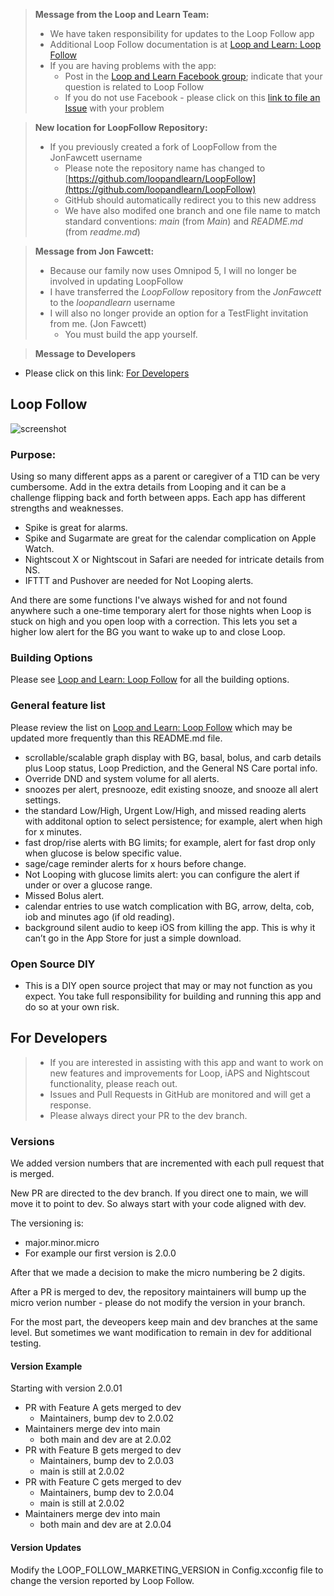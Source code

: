> **Message from the Loop and Learn Team:**
> * We have taken responsibility for updates to the Loop Follow app
> * Additional Loop Follow documentation is at [Loop and Learn: Loop Follow](https://www.loopandlearn.org/loop-follow/)
> * If you are having problems with the app:
>     * Post in the [Loop and Learn Facebook group](https://www.facebook.com/groups/LOOPandLEARN); indicate that your question is related to Loop Follow
>     * If you do not use Facebook - please click on this [link to file an Issue](https://github.com/loopandlearn/LoopFollow/issues) with your problem

> **New location for LoopFollow Repository:**
> * If you previously created a fork of LoopFollow from the JonFawcett username
>    * Please note the repository name has changed to [https://github.com/loopandlearn/LoopFollow](https://github.com/loopandlearn/LoopFollow)
>    * GitHub should automatically redirect you to this new address
>    * We have also modifed one branch and one file name to match standard conventions: _main_ (from _Main_) and _README.md_ (from _readme.md_)

> **Message from Jon Fawcett:**
> * Because our family now uses Omnipod 5, I will no longer be involved in updating LoopFollow
> * I have transferred the _LoopFollow_ repository from the _JonFawcett_ to the _loopandlearn_ username
> * I will also no longer provide an option for a TestFlight invitation from me. (Jon Fawcett)
>   * You must build the app yourself.

> **Message to Developers**

* Please click on this link: [For Developers](#for-developers)

## Loop Follow 
![screenshot](https://user-images.githubusercontent.com/38429455/93782187-436e8880-fbf8-11ea-8709-e2afba692132.png)

### Purpose:

Using so many different apps as a parent or caregiver of a T1D can be very cumbersome. Add in the extra details from Looping
and it can be a challenge flipping back and forth between apps. Each app has different strengths and weaknesses.
- Spike is great for alarms. 
- Spike and Sugarmate are great for the calendar complication on Apple Watch. 
- Nightscout X or Nightscout in Safari are needed for intricate details from NS.
- IFTTT and Pushover are  needed for Not Looping alerts.

And there are some functions I've always wished for and not found anywhere such a one-time temporary alert
for those nights when Loop is stuck on high and you open loop with a correction. This lets you set a higher
low alert for the BG you want to wake up to and close Loop.

### Building Options

Please see [Loop and Learn: Loop Follow](https://www.loopandlearn.org/loop-follow/) for all the building options.

### General feature list

Please review the list on [Loop and Learn: Loop Follow](https://www.loopandlearn.org/loop-follow/) which may be updated more frequently than this README.md file.

- scrollable/scalable graph display with BG, basal, bolus, and carb details plus Loop status, Loop Prediction, and the General NS Care portal info.
- Override DND and system volume for all alerts.
- snoozes per alert, presnooze, edit existing snooze, and snooze all alert settings.
- the standard Low/High, Urgent Low/High, and missed reading alerts with additonal option to select persistence; for example, alert when high for x minutes.
- fast drop/rise alerts with BG limits; for example, alert for fast drop only when glucose is below specific value.
- sage/cage reminder alerts for x hours before change.
- Not Looping with glucose limits alert: you can configure the alert if under or over a glucose range.
- Missed Bolus alert.
- calendar entries to use watch complication with BG, arrow, delta, cob, iob and minutes ago (if old reading).
- background silent audio to keep iOS from killing the app. This is why it can’t go in the App Store for just a simple download.

### Open Source DIY
- This is a DIY open source project that may or may not function as you expect. You take full responsibility for building and running this app and do so at your own risk.

## For Developers

> * If you are interested in assisting with this app and want to work on new features and improvements for Loop, iAPS and Nightscout functionality, please reach out. 
> * Issues and Pull Requests in GitHub are monitored and will get a response. 
> * Please always direct your PR to the dev branch.

### Versions

We added version numbers that are incremented with each pull request that is merged.

New PR are directed to the dev branch. If you direct one to main, we will move it to point to dev. So always start with your code aligned with dev.

The versioning is:

* major.minor.micro
* For example our first version is 2.0.0

After that we made a decision to make the micro numbering be 2 digits.

After a PR is merged to dev, the repository maintainers will bump up the micro verion number - please do not modify the version in your branch.

For the most part, the deveopers keep main and dev branches at the same level. But sometimes we want modification to remain in dev for additional testing.

#### Version Example

Starting with version 2.0.01

* PR with Feature A gets merged to dev
    * Maintainers, bump dev to 2.0.02
* Maintainers merge dev into main
    * both main and dev are at 2.0.02
* PR with Feature B gets merged to dev
    * Maintainers, bump dev to 2.0.03
    * main is still at 2.0.02
* PR with Feature C gets merged to dev
    * Maintainers, bump dev to 2.0.04
    * main is still at 2.0.02
* Maintainers merge dev into main
    * both main and dev are at 2.0.04

#### Version Updates

Modify the LOOP_FOLLOW_MARKETING_VERSION in Config.xcconfig file to change the version reported by Loop Follow.